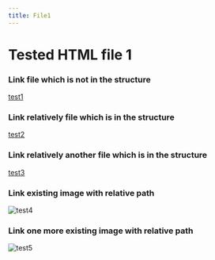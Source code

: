 ```yaml
---
title: File1
---
```

<h1>Tested HTML file 1</h1>

<h3>Link file which is not in the structure</h3>
<a href="https://github.com/gardener/gardener/blob/v1.30.0/README.md">test1</a>

<h3>Link relatively file which is in the structure</h3>
<a href="/mainTree/html-tests/nodeSelector/testedhtmlfile3">test2</a>

<h3>Link relatively another file which is in the structure</h3>
<a href="/mainTree/html-tests/nodeSelector/innerDir/testedhtmlfile5">test3</a>

<h3>Link existing image with relative path</h3>
<img title="test4" src="/__resources/gardener-docforge-logo.png">

<h3>Link one more existing image with relative path</h3>
<img title="test5" src="/__resources/gardener-docforge-logo.png">
